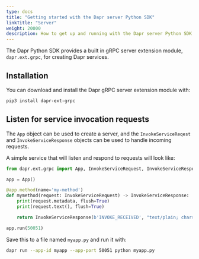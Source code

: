 ```yaml
---
type: docs
title: "Getting started with the Dapr server Python SDK"
linkTitle: "Server"
weight: 20000
description: How to get up and running with the Dapr server Python SDK
---
```


The Dapr Python SDK provides a built in gRPC server extension module, `dapr.ext.grpc`, for creating Dapr services.

## Installation

You can download and install the Dapr gRPC server extension module with:

```bash
pip3 install dapr-ext-grpc
```

## Listen for service invocation requests

The `App` object can be used to create a server, and the `InvokeServiceReqest` and `InvokeServiceResponse` objects can be used to handle incoming requests.

A simple service that will listen and respond to requests will look like:

```python
from dapr.ext.grpc import App, InvokeServiceRequest, InvokeServiceResponse

app = App()

@app.method(name='my-method')
def mymethod(request: InvokeServiceRequest) -> InvokeServiceResponse:
    print(request.metadata, flush=True)
    print(request.text(), flush=True)

    return InvokeServiceResponse(b'INVOKE_RECEIVED', "text/plain; charset=UTF-8")

app.run(50051)
```

Save this to a file named `myapp.py` and run it with:

```bash
dapr run --app-id myapp --app-port 50051 python myapp.py
```

